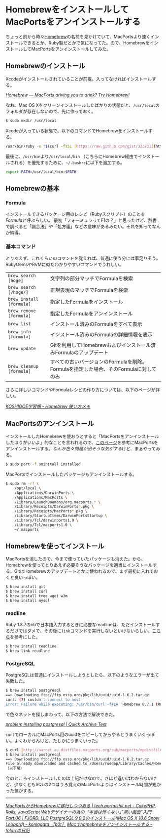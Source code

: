 # <span>Homebrewをインストールして</span><span>MacPortsをアンインストールする</span>

ちょっと前から時々[Homebrew](http://mxcl.github.com/homebrew/)の名前を見かけていて、MacPortsより速くインストールできるとか、Ruby製だとかで気になってた。ので、HomebrewをインストールしてMacPortsをアンインストールしてみた。

<!-- READMORE -->


## Homebrewのインストール

Xcodeがインストールされていることが前提。入ってなければインストールする。

<cite>[Homebrew ― MacPorts driving you to drink? Try Homebrew!](http://mxcl.github.com/homebrew/)</cite>

なお、Mac OS Xをクリーンインストールしたばかりの状態だと、`/usr/local`のフォルダが存在しないので、先に作っておく。

~~~ sh
$ sudo mkdir /usr/local
~~~

Xcodeが入っている状態で、以下のコマンドでHomebrewをインストールする。

~~~ sh
/usr/bin/ruby -e "$(curl -fsSL [https://raw.github.com/gist/323731](https://raw.github.com/gist/323731))"
~~~

最後に、`/usr/bin`より`/usr/local/bin` （こちらにHomebrew経由でインストールされる）を優先するために、`~/.bashrc`に以下を追加する。

~~~ sh
export PATH=/usr/local/bin:$PATH
~~~


## Homebrewの基本


### Formula

インストールできるパッケージ用のレシピ（Rubyスクリプト）のことを*Formula*と呼ぶらしい。
最初「フォーミュラってF1の？」と思ったけど、辞書で調べると「調合法」や「処方箋」などの意味があるみたい。それを知ってなんか納得。


### 基本コマンド

とりあえず、これくらいのコマンドを覚えれば、普通に使う分には事足りそう。RubyGemsやRVMに似たわかりやすいコマンドでうれしい。

|||
|-|-|
|`brew search [hoge]`|文字列の部分マッチでFormulaを検索|
|`brew search [/hoge/]`|正規表現のマッチでFormulaを検索|
|`brew install [formula]`|指定したFormulaをインストール|
|`brew remove [formula]`|指定したFormulaをアンインストール|
|`brew list`|インストール済みのFormulaをすべて表示|
|`brew info [formula]`|インストール済みのFormulaの詳細情報を表示|
|`brew update`|Gitを利用してHomebrewおよびインストール済みFormulaのアップデート|
|`brew cleanup [formula]`|すべての古いバージョンのFormulaを削除。Formulaを指定した場合、そのFormulaに対してのみ|

さらに詳しいコマンドやFormulaレシピの作り方については、以下のページが詳しい。

<cite>[KOSHIGOE学習帳 - Homebrew 使い方メモ](http://w.koshigoe.jp/study/?%5Bsystem%5D%5Bosx%5D+Homebrew+%BB%C8%A4%A4%CA%FD%A5%E1%A5%E2)</cite>


## MacPortsのアンインストール

インストールしたHomebrewを使おうとすると「MacPortsをアンインストールしたほうがいいよ」的なことを言われるので、[このページ](http://guide.macports.org/chunked/installing.macports.uninstalling.html)を参考にMacPortsをアンインストールする。*なんか色々問題が出そうな気がする*けど、まぁやってみる。

~~~ sh
$ sudo port -f uninstall installed
~~~

MacPortsでインストールしたパッケージもアンインストールする。

~~~ sh
$ sudo rm -rf \
    /opt/local \
    /Applications/DarwinPorts \
    /Applications/MacPorts \
    /Library/LaunchDaemons/org.macports.* \
    /Library/Receipts/DarwinPorts*.pkg \
    /Library/Receipts/MacPorts*.pkg \
    /Library/StartupItems/DarwinPortsStartup \
    /Library/Tcl/darwinports1.0 \
    /Library/Tcl/macports1.0 \
    ~/.macports
~~~


## Homebrewを使ってインストール

MacPortsを消したので、今まで使っていたパッケージも消えた。から、Homebrewを使ってとりあえず必要そうなパッケージを適当にインストールする。GitはHomebrewのアップデートとかに使われるので、まず最初に入れておくと良いっぽい。

~~~ sh
$ brew install git
$ brew install curl
$ brew install tree wget w3m
$ brew install mysql
~~~


### readline

Ruby 1.8.7のirbで日本語入力するときに必要なreadlineは、ただインストールするだけではダメで、その後に`link`コマンドを実行しないといけないらしい。[こちら](http://d.hatena.ne.jp/raydive/20100925/1285414097)を参考にした。

~~~ sh
$ brew install readline
$ brea link readline
~~~


### PostgreSQL

PostgreSQLは普通にインストールしようとしたら、以下のようなエラーが出て失敗した。

~~~ sh
$ brew install postgresql
==> Downloading ftp://ftp.ossp.org/pkg/lib/uuid/uuid-1.6.2.tar.gz
curl: (7) couldn't connect to host
Error: Failure while executing: /usr/bin/curl -f#LA 'Homebrew 0.7.1 (Ruby 1.8.7-174; Mac OS X 10.6.6)' ftp://ftp.ossp.org/pkg/lib/uuid/uuid-1.6.2.tar.gz -o /Users/ruedap/Library/Caches/Homebrew/ossp-uuid-1.6.2.tar.gz
~~~

で色々ネットを探しまわって、以下の方法で解決できた。

<cite>[problem installing postgresql \| Quick Archive Test](http://librelist.com/browser//homebrew/2010/11/24/problem-installing-postgresql/#766ae6275cad61ebf041ff82064f06d1)</cite>

`curl`でローカルにMacPorts用のuuidをコピーしてからやるとうまくいくっぽい。よくわからんけど、たしかにうまくいった。

~~~ sh
$ curl [http://aarnet.au.distfiles.macports.org/pub/macports/mpdistfiles/ossp-uuid/uuid-1.6.2.tar.gz](http://aarnet.au.distfiles.macports.org/pub/macports/mpdistfiles/ossp-uuid/uuid-1.6.2.tar.gz) -o $HOME/Library/Caches/Homebrew/ossp-uuid-1.6.2.tar.gz
$ brew install postgresql
==> Downloading ftp://ftp.ossp.org/pkg/lib/uuid/uuid-1.6.2.tar.gz
File already downloaded and cached to /Users/ruedap/Library/Caches/Homebrew
（以下略）
~~~

今のところインストールしたのは上記だけなので、さほど違いはわからないけど、少なくともSQLの2つはうろ覚えのMacPortsよりはインストール時間が短かった気がする。

---

<cite>[MacPortsからHomebrewに移行しつつある | tech.portalshit.net - CakePHP, Rails, JavaScript](http://tech.portalshit.net/2010/08/31/macports-is-deprecated/)</cite>
<cite>[Webデザイナーの為の「本当は怖くない」”黒い画面”入門 Part.06 \| FJORD, LLC](http://fjord.jp/love/622.html)</cite>
<cite>[PostgreSQL 9.0.2のインストール(Mac OS X 10.6 Snow Leopard) - komagata ［p0t］](http://docs.komagata.org/4706)</cite>
<cite>[Macでhomebrewをアンインストールする - foldrrの日記](http://d.hatena.ne.jp/foldrr/20110807/p1)</cite>
